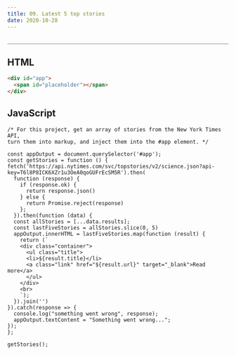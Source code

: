 ```yaml
---
title: 09. Latest 5 top stories
date: 2020-10-28
---
```


<div class="output-container">

  <style type="text/css">
    #app {
      margin-top: 10px;
    }

    .title {
      margin-bottom: 0px;
    }

    .container {
      display: flex;
      flex-direction: column;
      max-height: 45px;
    }

    .details {
      margin-bottom: 0;
    }

    .link {
      text-decoration: none;
      color: white;
      max-width: 80px;
    }

    .link:hover {
      text-decoration: underline;
    }
  </style>

  <div id="app">
    <span id="placeholder"></span>
  </div>

  <script>
    const appOutput = document.querySelector('#app');
    const getStories = function () {
    fetch('https://api.nytimes.com/svc/topstories/v2/science.json?api-key=T6l8P8ICK6XZr1u3OeA0qoGUFrEcSM5R').then(
      function (response) {
        if (response.ok) {
          return response.json()
        } else {
          return Promise.reject(response)
        };
      }).then(function (data) {
      const allStories = [...data.results];
      const lastFiveStories = allStories.slice(0, 5)
      appOutput.innerHTML = lastFiveStories.map(function (result) {
        return (`
        <div class="container"> 
          <ul class="title">
          <li>${result.title}</li>
          <a class="link" href="${result.url}" target="_blank">Read more</a>
          </ul>
        </div>
        <br>
        `);
      }).join('')
    }).catch(response => {
      console.log("something went wrong", response);
      appOutput.textContent = "Something went wrong...";
    });
  };

  getStories();
  </script>

</div>

<div class="html-container" style="border-top: .5px solid grey; margin-top: 30px;">

## HTML

```HTML
<div id="app">
  <span id="placeholder"></span>
</div>
```

</div>
<div class="js-container">

## JavaScript

```JS
/* For this project, get an array of stories from the New York Times API,
turn them into markup, and inject them into the #app element. */

const appOutput = document.querySelector('#app');
const getStories = function () {
fetch('https://api.nytimes.com/svc/topstories/v2/science.json?api-key=T6l8P8ICK6XZr1u3OeA0qoGUFrEcSM5R').then(
  function (response) {
    if (response.ok) {
      return response.json()
    } else {
      return Promise.reject(response)
    };
  }).then(function (data) {
  const allStories = [...data.results];
  const lastFiveStories = allStories.slice(0, 5)
  appOutput.innerHTML = lastFiveStories.map(function (result) {
    return (`
    <div class="container"> 
      <ul class="title">
      <li>${result.title}</li>
      <a class="link" href="${result.url}" target="_blank">Read more</a>
      </ul>
    </div>
    <br>
    `);
  }).join('')
}).catch(response => {
  console.log("something went wrong", response);
  appOutput.textContent = "Something went wrong...";
});
};

getStories();
```

</div>
